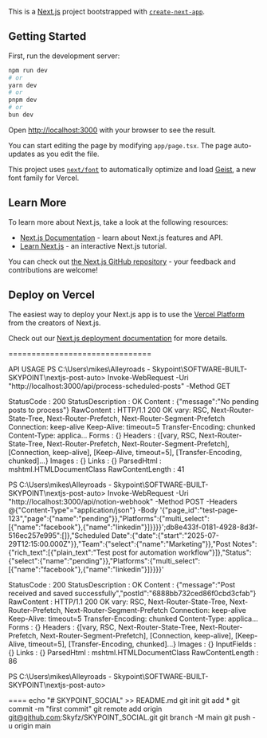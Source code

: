 This is a [Next.js](https://nextjs.org) project bootstrapped with [`create-next-app`](https://nextjs.org/docs/app/api-reference/cli/create-next-app).

## Getting Started

First, run the development server:

```bash
npm run dev
# or
yarn dev
# or
pnpm dev
# or
bun dev
```

Open [http://localhost:3000](http://localhost:3000) with your browser to see the result.

You can start editing the page by modifying `app/page.tsx`. The page auto-updates as you edit the file.

This project uses [`next/font`](https://nextjs.org/docs/app/building-your-application/optimizing/fonts) to automatically optimize and load [Geist](https://vercel.com/font), a new font family for Vercel.

## Learn More

To learn more about Next.js, take a look at the following resources:

- [Next.js Documentation](https://nextjs.org/docs) - learn about Next.js features and API.
- [Learn Next.js](https://nextjs.org/learn) - an interactive Next.js tutorial.

You can check out [the Next.js GitHub repository](https://github.com/vercel/next.js) - your feedback and contributions are welcome!

## Deploy on Vercel

The easiest way to deploy your Next.js app is to use the [Vercel Platform](https://vercel.com/new?utm_medium=default-template&filter=next.js&utm_source=create-next-app&utm_campaign=create-next-app-readme) from the creators of Next.js.

Check out our [Next.js deployment documentation](https://nextjs.org/docs/app/building-your-application/deploying) for more details.

===============================

API USAGE
PS C:\Users\mikes\Alleyroads - Skypoint\SOFTWARE-BUILT-SKYPOINT\nextjs-post-auto> Invoke-WebRequest -Uri "http://localhost:3000/api/process-scheduled-posts" -Method GET


StatusCode        : 200
StatusDescription : OK
Content           : {"message":"No pending posts to process"}
RawContent        : HTTP/1.1 200 OK
                    vary: RSC, Next-Router-State-Tree, Next-Router-Prefetch, Next-Router-Segment-Prefetch
                    Connection: keep-alive
                    Keep-Alive: timeout=5
                    Transfer-Encoding: chunked
                    Content-Type: applica...
Forms             : {}
Headers           : {[vary, RSC, Next-Router-State-Tree, Next-Router-Prefetch, Next-Router-Segment-Prefetch],
                    [Connection, keep-alive], [Keep-Alive, timeout=5], [Transfer-Encoding, chunked]...}
Images            : {}
Links             : {}
ParsedHtml        : mshtml.HTMLDocumentClass
RawContentLength  : 41



PS C:\Users\mikes\Alleyroads - Skypoint\SOFTWARE-BUILT-SKYPOINT\nextjs-post-auto> Invoke-WebRequest -Uri "http://localhost:3000/api/notion-webhook" -Method POST -Headers @{"Content-Type"="application/json"} -Body '{"page_id":"test-page-123","page":{"name":"pending"}},"Platforms":{"multi_select":[{"name":"facebook"},{"name":"linkedin"}]}}}}';db8e433f-0181-4928-8d3f-516ec257e995":[]},"Scheduled Date":{"date":{"start":"2025-07-29T12:15:00.000Z"}},"Team":{"select":{"name":"Marketing"}},"Post Notes":{"rich_text":[{"plain_text":"Test post for automation workflow"}]},"Status":{"select":{"name":"pending"}},"Platforms":{"multi_select":[{"name":"facebook"},{"name":"linkedin"}]}}}}'


StatusCode        : 200
StatusDescription : OK
Content           : {"message":"Post received and saved successfully","postId":"6888bb732ced86f0cbd3cfab"}
RawContent        : HTTP/1.1 200 OK
                    vary: RSC, Next-Router-State-Tree, Next-Router-Prefetch, Next-Router-Segment-Prefetch
                    Connection: keep-alive
                    Keep-Alive: timeout=5
                    Transfer-Encoding: chunked
                    Content-Type: applica...
Forms             : {}
Headers           : {[vary, RSC, Next-Router-State-Tree, Next-Router-Prefetch, Next-Router-Segment-Prefetch],
                    [Connection, keep-alive], [Keep-Alive, timeout=5], [Transfer-Encoding, chunked]...}
Images            : {}
InputFields       : {}
Links             : {}
ParsedHtml        : mshtml.HTMLDocumentClass
RawContentLength  : 86



PS C:\Users\mikes\Alleyroads - Skypoint\SOFTWARE-BUILT-SKYPOINT\nextjs-post-auto>


====
echo "# SKYPOINT_SOCIAL" >> README.md
git init
git add *
git commit -m "first commit"
git remote add origin git@github.com:Skyfz/SKYPOINT_SOCIAL.git
git branch -M main
git push -u origin main